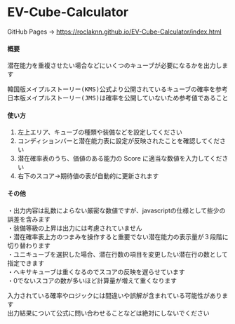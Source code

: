 # EV-Cube-Calculator
GitHub Pages -> https://roclaknn.github.io/EV-Cube-Calculator/index.html

#### 概要
潜在能力を重複させたい場合などにいくつのキューブが必要になるかを出力します<br>
<pre>
韓国版メイプルストーリー(KMS)公式より公開されているキューブの確率を参考にしています
日本版メイプルストーリー(JMS)は確率を公開していないため参考値であることに注意してください
</pre>


#### 使い方
1. 左上エリア、キューブの種類や装備などを設定してください
2. コンディションバーと潜在能力表に設定が反映されたことを確認してください
3. 潜在確率表のうち、価値のある能力の Score に適当な数値を入力してください
4. 右下のスコア→期待値の表が自動的に更新されます


#### その他
・出力内容は乱数によらない厳密な数値ですが、javascriptの仕様として些少の誤差を含みます<br>
・装備等級の上昇は出力には考慮されていません<br>
・潜在確率表上方のつまみを操作すると重要でない潜在能力の表示量が３段階に切り替わります<br>
・ユニキューブを選択した場合、潜在行数の項目を変更したい潜在行の数として指定できます<br>
・ヘキサキューブは重くなるのでスコアの反映を遅らせています<br>
・0でないスコアの数が多いほど計算量が増えて重くなります<br>

入力されている確率やロジックには間違いや誤解が含まれている可能性があります<br>
出力結果について公式に問い合わせることなどは絶対にしないでください<br>



